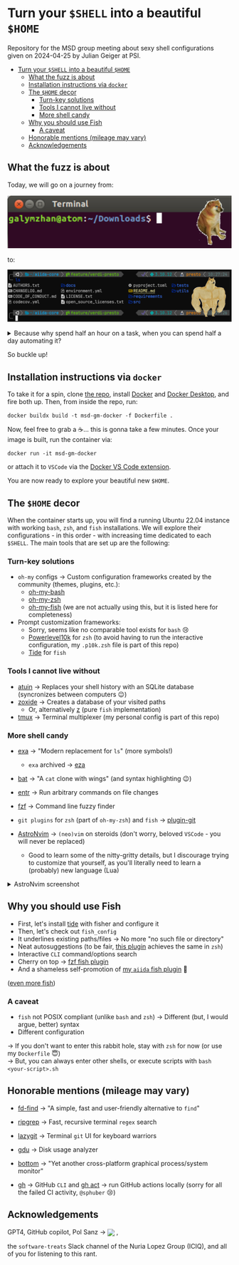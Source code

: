 # Turn your `$SHELL` into a beautiful `$HOME`

Repository for the MSD group meeting about sexy shell configurations given on 2024-04-25 by Julian Geiger at PSI.

- [Turn your `$SHELL` into a beautiful `$HOME`](#turn-your-shell-into-a-beautiful-home)
  - [What the fuzz is about](#what-the-fuzz-is-about)
  - [Installation instructions via `docker`](#installation-instructions-via-docker)
  - [The `$HOME` decor](#the-home-decor)
    - [Turn-key solutions](#turn-key-solutions)
    - [Tools I cannot live without](#tools-i-cannot-live-without)
    - [More shell candy](#more-shell-candy)
  - [Why you should use Fish](#why-you-should-use-fish)
    - [A caveat](#a-caveat)
  - [Honorable mentions (mileage may vary)](#honorable-mentions-mileage-may-vary)
  - [Acknowledgements](#acknowledgements)

## What the fuzz is about

Today, we will go on a journey from:

![Crying chemes](memes/crying-chemes.png)

to:

![Buff doge](memes/buff-doge.png)

<details>
<summary>Because why spend half an hour on a  task, when you can spend half a day automating it?</summary>

<img src="https://i.imgflip.com/8ns57i.jpg" width="100%">

</details>

So buckle up!

## Installation instructions via `docker`

To take it for a spin, clone [the repo](https://github.com/GeigerJ2/msd-gm-shell), install
[Docker](https://docs.docker.com/engine/install/) and [Docker
Desktop](https://docs.docker.com/desktop/install/linux-install/), and fire both up. Then, from inside the repo, run:

```shell
docker buildx build -t msd-gm-docker -f Dockerfile .
```

Now, feel free to grab a :coffee:... this is gonna take a few minutes. Once your image is built, run the container via:

```shell
docker run -it msd-gm-docker
```

or attach it to `VSCode` via the [Docker VS Code extension](https://marketplace.visualstudio.com/items?itemName=ms-azuretools.vscode-docker).

You are now ready to explore your beautiful new `$HOME`.

## The `$HOME` decor

When the container starts up, you will find a running Ubuntu 22.04 instance with working `bash`, `zsh`, and `fish`
installations. We will explore their configurations - in this order - with increasing time dedicated to each `$SHELL`. The
main tools that are set up are the following:

### Turn-key solutions

- `oh-my` configs &rarr; Custom configuration frameworks created by the community (themes, plugins, etc.):
  - [oh-my-bash](https://github.com/ohmybash/oh-my-bash)
  - [oh-my-zsh](https://github.com/ohmyzsh/ohmyzsh)
  - [oh-my-fish](https://github.com/oh-my-fish/oh-my-fish) (we are not actually using this, but it is listed here for completeness)
- Prompt customization frameworks:
  - Sorry, seems like no comparable tool exists for `bash` :cry:
  - [Powerlevel10k](https://github.com/romkatv/powerlevel10k/) for `zsh` (to avoid having to run the interactive
    configuration, my `.p10k.zsh` file is part of this repo)
  - [Tide](https://github.com/IlanCosman/tide) for `fish`

### Tools I cannot live without

- [atuin](https://github.com/atuinsh/atuin) &rarr; Replaces your shell history with an SQLite database (syncronizes between computers :wink:)
- [zoxide](https://github.com/ajeetdsouza/zoxide) &rarr; Creates a database of your visited paths
  - Or, alternatively [z](https://github.com/jethrokuan/z) (pure `fish` implementation)
- [tmux](https://github.com/tmux/tmux) &rarr; Terminal multiplexer (my personal config is part of this repo)

### More shell candy

- [exa](https://github.com/ogham/exa) &rarr; "Modern replacement for `ls`" (more symbols!)
  - `exa` archived &rarr; [eza](https://github.com/eza-community/eza)

- [bat](https://github.com/sharkdp/bat) &rarr; "A `cat` clone with wings" (and syntax highlighting :wink:)
- [entr](https://github.com/eradman/entr) &rarr; Run arbitrary commands on file changes
- [fzf](https://github.com/junegunn/fzf) &rarr; Command line fuzzy finder
- `git plugins` for `zsh` (part of `oh-my-zsh`) and `fish` &rarr; [plugin-git](https://github.com/jhillyerd/plugin-git)
- [AstroNvim](https://astronvim.com) &rarr; `(neo)vim` on steroids (don't worry, beloved `VSCode` - you will never be replaced)
  - Good to learn some of the nitty-gritty details, but I discourage trying to customize that yourself, as you'll
  literally need to learn a (probably) new language (Lua)

<details>
<summary>AstroNvim screenshot</summary>

<img src="https://astronvim.com/_astro/astrodark.CdHFd1a7_eiWC4.webp" width="100%">

</details>



## Why you should use Fish

- First, let's install [tide](https://github.com/IlanCosman/tide) with fisher and configure it
- Then, let's check out `fish_config`
- It underlines existing paths/files &rarr; No more "no such file or directory"
- Neat autosuggestions (to be fair, [this plugin](https://github.com/zsh-users/zsh-autosuggestions) achieves the same in `zsh`)
- Interactive `CLI` command/options search
- Cherry on top &rarr; [fzf fish plugin](https://github.com/PatrickF1/fzf.fish)
- And a shameless self-promotion of [my `aiida` fish plugin](https://github.com/GeigerJ2/plugin-aiida) :rocket:

([even more fish](https://github.com/jorgebucaran/awsm.fish))

### A caveat

- `fish` not POSIX compliant (unlike `bash` and `zsh`) &rarr; Different (but, I would argue, better) syntax
- Different configuration

&rarr; If you don't want to enter this rabbit hole, stay with `zsh` for now (or use my `Dockerfile` :innocent:) <br>
&rarr; But, you can always enter other shells, or execute scripts with `bash <your-script>.sh`

## Honorable mentions (mileage may vary)

- [fd-find](https://github.com/sharkdp/fd) &rarr; "A simple, fast and user-friendly alternative to `find`"
- [ripgrep](https://github.com/BurntSushi/ripgrep) &rarr; Fast, recursive terminal `regex` search
- [lazygit](https://github.com/jesseduffield/lazygit) &rarr; Terminal `git` UI for keyboard warriors
- [gdu](https://github.com/dundee/gdu) &rarr; Disk usage analyzer
- [bottom](https://github.com/ClementTsang/bottom) &rarr; "Yet another cross-platform graphical process/system monitor"

- [gh](https://github.com/cli/cli) &rarr; GitHub `CLI` and [gh act](https://github.com/nektos/act) &rarr; run GitHub
  actions locally (sorry for all the failed CI activity, `@sphuber` :cry:)

## Acknowledgements

GPT4, GitHub copilot, Pol Sanz &rarr;
<img src="https://www.iciq.org/wp-content/uploads/2022/11/PolSanz.jpg" width="20%" align="center"> ,

the `software-treats` Slack channel of the Nuria Lopez Group (ICIQ), and all of you for listening to this rant.

